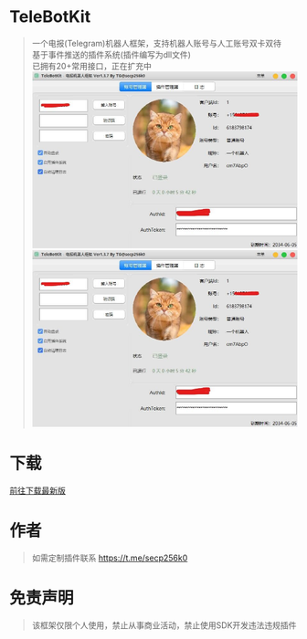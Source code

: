 # TeleBotKit
> 一个电报(Telegram)机器人框架，支持机器人账号与人工账号双卡双待  
> 基于事件推送的插件系统(插件编写为dll文件)   
> 已拥有20+常用接口，正在扩充中  
> ![界面](src/img1.jpg)  
> ![插件](src/img1.jpg)



# 下载
[前往下载最新版](https://github.com/TeleBotKit/TeleBotKit/releases/latest)




# 作者
> 如需定制插件联系 https://t.me/secp256k0   

# 免责声明
> 该框架仅限个人使用，禁止从事商业活动，禁止使用SDK开发违法违规插件  
> 
